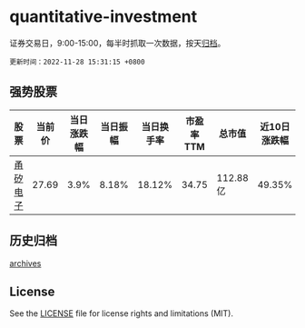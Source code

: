 # quantitative-investment

证券交易日，9:00-15:00，每半时抓取一次数据，按天[归档](archives)。

`更新时间：2022-11-28 15:31:15 +0800`

## 强势股票

|股票|当前价|当日涨跌幅|当日振幅|当日换手率|市盈率TTM|总市值|近10日涨跌幅|
|----|----|----|----|----|----|----|----|
|[甬矽电子](https://xueqiu.com/S/SH688362)|27.69|3.9%|8.18%|18.12%|34.75|112.88亿|49.35%|

## 历史归档

[archives](archives)

## License

See the [LICENSE](LICENSE) file for license rights and limitations (MIT).